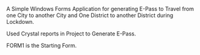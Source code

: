 A Simple Windows Forms Application for generating E-Pass to Travel from one City to another City and One District to another District
during Lockdown.

Used Crystal reports in Project to Generate E-Pass.

FORM1 is the Starting Form.
